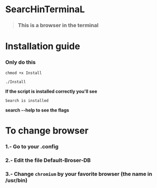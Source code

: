 # SearcHinTerminaL

> ### **This is a browser in the terminal**

# Installation guide

### Only do this

```
chmod +x Install
```

```
./Install
```

**If the script is installed correctly you'll see**


 `Search is installed`
 
 **search --help to see the flags**
 
 # To change browser
 
 ### 1.- Go to your .config
 
 ### 2.- Edit the file Default-Broser-DB
 
 ### 3.- Change `chromium` by your favorite browser (the name in /usr/bin)


